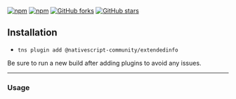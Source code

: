 [![npm](https://img.shields.io/npm/v/@nativescript-community/extendedinfo.svg)](https://www.npmjs.com/package/@nativescript-community/extendedinfo)
[![npm](https://img.shields.io/npm/dt/@nativescript-community/extendedinfo.svg?label=npm%20downloads)](https://www.npmjs.com/package/@nativescript-community/extendedinfo)
[![GitHub forks](https://img.shields.io/github/forks/nativescript-community/extendedinfo.svg)](https://github.com/nativescript-community/extendedinfo/network)
[![GitHub stars](https://img.shields.io/github/stars/nativescript-community/extendedinfo.svg)](https://github.com/nativescript-community/extendedinfo/stargazers)

## Installation

* `tns plugin add @nativescript-community/extendedinfo`

Be sure to run a new build after adding plugins to avoid any issues.

---


### Usage

